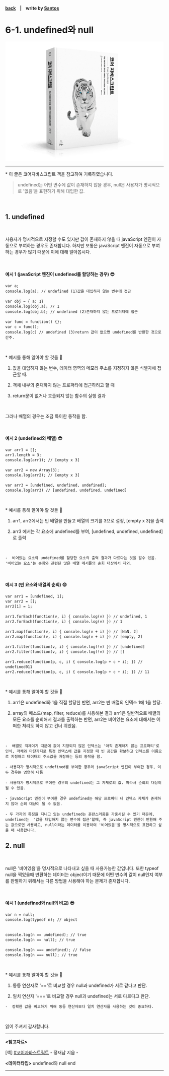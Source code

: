 <p>

#### [back](../../../README.md) &nbsp;&nbsp; | &nbsp;&nbsp; write by [Santos](https://github.com/SangchoKim)

</p>

# 6-1. undefined와 null

<p align="center">
    <img src="../../../image/main.png">
</p>

---
<p> * 이 글은 코어자바스크립트 책을 참고하여 기록하였습니다. </p>

> undefined는 어떤 변수에 값이 존재하지 않을 경우, null은 사용자가 명시적으로 '없음'을 표현하기 위해 대입한 값.  

</br>

## 1. undefined

</br>

사용자가 명시적으로 지정할 수도 있지만 값이 존재하지 않을 때 javaScript 엔진이 자동으로 부여하는 경우도 존재합니다. 하지만 보통은 javaScript 엔진이 자동으로 부여하는 경우가 많기 때문에 이에 대해 알아봅시다. 

</br>

#### 예시 1 (javaScript 엔진이 undefined를 할당하는 경우) 😎

```
var a; 
console.log(a); // undefined (1)값을 대입하지 않는 변수에 접근

var obj = { a: 1} 
console.log(obj.a); // 1
console.log(obj.b); // undefined (2)존재하지 않는 프로퍼티에 접근

var func = function() {};
var c = func();
console.log(c) // undefined (3)return 값이 없으면 undefined를 반환한 것으로 간주.
```
</br>
 <p> * 예시를 통해 알아야 할 것들 🤔 </p>

 1. 값을 대입하지 않는 변수, 데이터 영역의 메모리 주소를 지정하지 않은 식별자에 접근할 때.

 2. 객체 내부의 존재하지 않는 프로퍼티에 접근하려고 할 때

 3. return문이 없거나 호출되지 않는 함수의 실행 결과 

</br>

그러나 배열의 경우는 조금 특이한 동작을 함.

</br>
 
#### 예시 2 (undefined와 배열) 😎

```
var arr1 = [];
arr1.length = 3; 
console.log(arr1); // [empty x 3]

var arr2 = new Array(3); 
console.log(arr2); // [empty x 3]

var arr3 = [undefined, undefined, undefined];
console.log(arr3) // [undefined, undefined, undefined]
```
</br>

 <p> * 예시를 통해 알아야 할 것들 🤔 </p>

 1. arr1, arr2에서는 빈 배열을 만들고 배열의 크기를 3으로 설정, [empty x 3]을 출력

 2. arr3 에서는 각 요소에 undefined를 부여, [undefined, undefined, undefined]로 출력

</br>

```
-  비어있는 요소와 undefined를 할당한 요소의 출력 결과가 다르다는 것을 알수 있음. '비어있는 요소'는 순회와 관련된 많은 배열 메서들의 순회 대상에서 제외.
```

</br>

#### 예시 3 (빈 요소와 배열의 순회) 😎

```
var arr1 = [undefined, 1];
var arr2 = [];
arr2[1] = 1;

arr1.forEach(function(v, i) { console.log(v) }) // undefined, 1
arr2.forEach(function(v, i) { console.log(v) }) // 1

arr1.map(function(v, i) { console.log(v + i) }) // [NaN, 2]
arr2.map(function(v, i) { console.log(v + i) }) // [empty, 2]

arr1.filter(function(v, i) { console.log(!v) }) // [undefined]
arr2.filter(function(v, i) { console.log(!v) }) // []

arr1.reduce(function(p, c, i) { console.log(p + c + i); }) // undefined011
arr2.reduce(function(p, c, i) { console.log(p + c + i); }) // 11
```
</br>

 <p> * 예시를 통해 알아야 할 것들 🤔 </p>

 1. arr1은 undefined와 1을 직접 할당한 반면, arr2는 빈 배열의 인덱스 1에 1을 할당.

 2. array의 메소드(map, filter, reduce)를 사용해본 결과 arr1은 일반적으로 배열의 모든 요소를 순회해서 결과를 출력하는 반면, arr2는 비어있는 요소에 대해서는 어떠한 처리도 하지 않고 건너 뛰었음.

</br>

```
-  배열도 객체이기 때문에 값이 지정되지 않은 인덱스는 '아직 존재하지 않는 프로퍼티'로 인식, 객체와 마찬가지로 특정 인덱스에 값을 지정할 때 빈 공간을 확보하고 인덱스를 이름으로 지정하고 데이터의 주소값을 저장하는 등의 동작을 함.

- 사용자가 명시적으로 undefined를 부여한 경우와 javaScript 엔진이 부여한 경우, 이 두 경우는 엄연히 다름 

- 사용자가 명시적으로 부여한 경우의 undefined는 그 자체로의 값. 따라서 순회의 대상이 될 수 있음.

- javaScript 엔진이 부여한 경우 undefined는 해당 프로퍼티 내 인덱스 자체가 존재하지 않아 순회 대상이 될 수 없음.

- 두 가지의 특징을 지니고 있는 undefined는 혼란스러움을 가중시킬 수 있기 때문에, undefined는  '값을 대입하지 않는 변수에 접근'할때, 즉 javaScript 엔진이 반환해 주는 값으로면 사용하고, null이라는 데이터를 이용하여 '비어있음'을 명시적으로 표현하고 싶을 때 사용합니다.
```

## 2. null

</br>

null은 '비어있음'을 명시적으로 나타내고 싶을 때 사용가능한 값입니다. 또한 typeof null을 찍었을때 반환하는 데이터는 object이기 때문에 어떤 변수의 값이 null인지 여부를 판별하기 위해서는 다른 방법을 사용해야 하는 문제가 존재합니다. 

</br>

#### 예시 1 (undefined와 null의 비교) 😎

```
var n = null;
console.log(typeof n); // object


console.log(n == undefined); // true
console.log(n == null); // true

console.log(n === undefined); // false
console.log(n === null); // true

```

</br>
 <p> * 예시를 통해 알아야 할 것들 🤔 </p>

 1. 동등 연산자로 '=='로 비교할 경우 null과 undefined가 서로 같다고 판단.

 2. 일치 연산자 '==='로 비교할 경우 null과 undefined는 서로 다르다고 판단.

```
-  정확한 값을 비교하기 위해 동등 연산자보다 일치 연산자를 사용하는 것이 중요하다.
```

</br>

 <span>읽어 주셔서 감사합니다.</span>

---

<strong><참고자료></strong>
</br>

[책] [#코어자바스트립트][core-javascript] - 정재남 지음 -
</br>


<strong><데이터타입></strong> undefined와 null end

---

[core-javascript]: https://www.aladin.co.kr/shop/wproduct.aspx?ISBN=K532636268&start=pnaver_02
[naver]: https://www.aladin.co.kr/shop/wproduct.aspx?ISBN=K532636268&start=pnaver_02